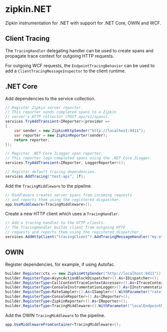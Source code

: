 # zipkin.NET
Zipkin instrumentation for .NET with support for .NET Core, OWIN and WCF.

## Client Tracing
The ```TracingHandler``` delegating handler can be used to create spans and propagate trace context for outgoing HTTP requests.

For outgoing WCF requests, the ```EndpointTracingBehavior``` can be used to add a ```ClientTracingMessageInspector``` to the client runtime.

## .NET Core
Add dependencies to the service collection.
```csharp
// Register Zipkin server reporter.
// This reporter sends completed spans to a Zipkin 
// server's HTTP collector (POST api/v2/spans).
services.TryAddTransient<IReporter>(provider =>
{
    var sender = new ZipkinHttpSender("http://localhost:9411");
    var reporter = new ZipkinReporter(sender);
    return reporter;
});

// Register .NET Core ILogger span reporter.
// This reporter logs completed spans using the .NET Core ILogger.
services.TryAddTransient<IReporter, LoggerReporter>();

// Register default tracing dependencies.
services.AddTracing("test-api", 1f);
```

Add the ```TracingMiddleware``` to the pipeline.
```csharp
// Middleware creates server spans from incoming requests
// and reports them using the registered dispatcher.
app.UseMiddleware<TracingMiddleware>();
```
Create a new HTTP client which uses a ```TracingHandler```.
```csharp
// Add a tracing handler to the HTTP clients.
// The TracingHandler builds client from outgoing HTTP
// requests and reports them using the registered dispatcher.
services.AddHttpClient("tracingClient").AddTracingMessageHandler("my-other-api");
```
## OWIN
Register dependencies, for example, if using Autofac.
```csharp
builder.Register(ctx => new ZipkinHttpSender("http://localhost:9411")).As<ISender>();
builder.RegisterType<AsyncActionBlockDispatcher>().As<IDispatcher>();
builder.RegisterType<CallContextTraceContextAccessor>().As<ITraceContextAccessor>();
builder.RegisterType<ConsoleInstrumentationLogger>().As<IInstrumentationLogger>();
builder.RegisterType<RateSampler>().As<ISampler>().WithParameter("rate", 1f);
builder.RegisterType<ConsoleReporter>().As<IReporter>();
builder.RegisterType<ZipkinReporter>().As<IReporter>();
builder.RegisterType<TracingMiddleware>().WithParameter("localEndpointName", "owin-api");
```
Add the OWIN ```TracingMiddleware``` to the pipeline.
```csharp
app.UseMiddlewareFromContainer<TracingMiddleware>();
```

